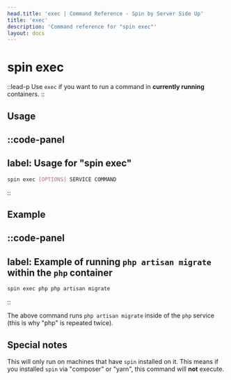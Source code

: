 ```yaml
---
head.title: 'exec | Command Reference - Spin by Server Side Up'
title: 'exec'
description: 'Command reference for "spin exec"'
layout: docs
---
```

# spin exec
::lead-p
Use `exec` if you want to run a command in **currently running** containers.
::

## Usage
::code-panel
---
label: Usage for "spin exec"
---
```bash
spin exec [OPTIONS] SERVICE COMMAND
```
::

## Example
::code-panel
---
label: Example of running `php artisan migrate` within the `php` container
---
```bash
spin exec php php artisan migrate
```
::

The above command runs `php artisan migrate` inside of the `php` service (this is why "php" is repeated twice).

## Special notes
This will only run on machines that have `spin` installed on it. This means if you installed `spin` via "composer" or "yarn", this command will **not** execute.